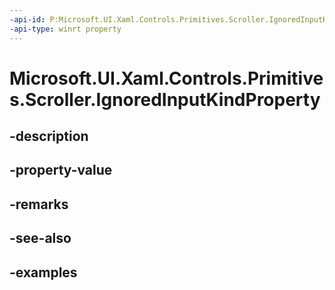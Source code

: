 ```yaml
---
-api-id: P:Microsoft.UI.Xaml.Controls.Primitives.Scroller.IgnoredInputKindProperty
-api-type: winrt property
---
```


# Microsoft.UI.Xaml.Controls.Primitives.Scroller.IgnoredInputKindProperty

<!--
public static Microsoft.UI.Xaml.DependencyProperty IgnoredInputKindProperty { get; }
-->


## -description

## -property-value

## -remarks

## -see-also

## -examples


